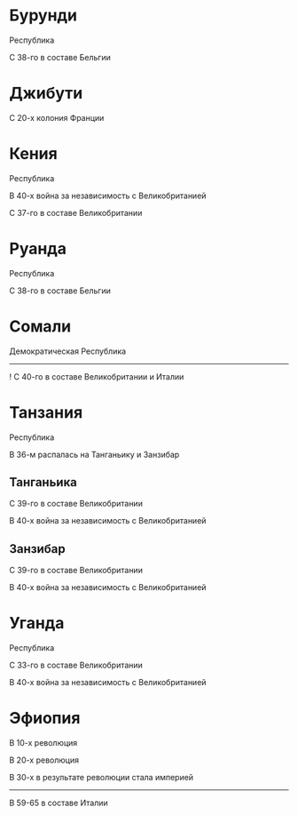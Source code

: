 # Бурунди

Республика

С 38-го в составе Бельгии

# Джибути

С 20-х колония Франции 

# Кения

Республика

В 40-х война за независимость с Великобританией

С 37-го в составе Великобритании

# Руанда

Республика

С 38-го в составе Бельгии

# Сомали

Демократическая Республика

----

! С 40-го в составе Великобритании и Италии

# Танзания

Республика

В 36-м распалась на Танганьику и Занзибар

## Танганьика

С 39-го в составе Великобритании

В 40-х война за независимость с Великобританией

## Занзибар

С 39-го в составе Великобритании

В 40-х война за независимость с Великобританией

# Уганда

Республика

С 33-го в составе Великобритании

В 40-х война за независимость с Великобританией

# Эфиопия

В 10-х революция

В 20-х революция

В 30-х в результате революции стала империей

----

В 59-65 в составе Италии
